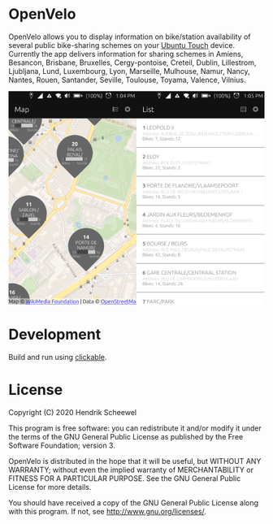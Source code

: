 # OpenVelo

OpenVelo allows you to display information on bike/station availability of several public bike-sharing schemes on your [Ubuntu Touch](https://ubuntu-touch.io/) device. Currently the app delivers information for sharing schemes in Amiens, Besancon, Brisbane, Bruxelles, Cergy-pontoise, Creteil, Dublin, Lillestrom, Ljubljana, Lund, Luxembourg, Lyon, Marseille, Mulhouse, Namur, Nancy, Nantes, Rouen, Santander, Seville, Toulouse, Toyama, Valence, Vilnius.

<img src="screenshots/map_high_zoom.png" alt="Station Map" width="50%"/><img src="screenshots/list.png" alt="Station List" width="50%"/>

# Development
Build and run using [clickable](http://clickable.bhdouglass.com).

# License
Copyright (C) 2020  Hendrik Scheewel

This program is free software: you can redistribute it and/or modify it under the terms of the GNU General Public License as published by the Free Software Foundation; version 3.

OpenVelo is distributed in the hope that it will be useful, but WITHOUT ANY WARRANTY; without even the implied warranty of MERCHANTABILITY or FITNESS FOR A PARTICULAR PURPOSE.  See the GNU General Public License for more details.

 You should have received a copy of the GNU General Public License  along with this program.  If not, see <http://www.gnu.org/licenses/>.
 
 
 
